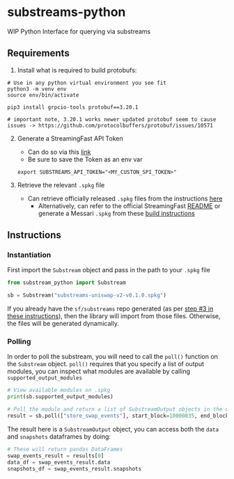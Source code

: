 # substreams-python
WIP Python Interface for querying via substreams

## Requirements
1. Install what is required to build protobufs:

```curl
# Use in any python virtual environment you see fit
python3 -m venv env
source env/bin/activate

pip3 install grpcio-tools protobuf==3.20.1

# important note, 3.20.1 works newer updated protobuf seem to cause issues -> https://github.com/protocolbuffers/protobuf/issues/10571
```
2. Generate a StreamingFast API Token
    - Can do so via this [link](https://substreams.streamingfast.io/reference-and-specs/authentication)
    - Be sure to save the Token as an env var
    ```curl
    export SUBSTREAMS_API_TOKEN="<MY_CUSTON_SPI_TOKEN>"
    ```

3. Retrieve the relevant `.spkg` file
    - Can retrieve officially released `.spkg` files from the instructions [here](https://github.com/streamingfast/substreams-playground/releases)
        - Alternatively, can refer to the official StreamingFast [README](https://github.com/streamingfast/substreams-playground/tree/master/consumers/python) or generate a Messari `.spkg` from these [build instructions](https://github.com/messari/substreams/tree/master/uniswap-v2)

## Instructions

### Instantiation
First import the `Substream` object and pass in the path to your `.spkg` file
```python
from substream_python import Substream

sb = Substream("substreams-uniswap-v2-v0.1.0.spkg")
```

If you already have the `sf/substreams` repo generated (as per [step #3 in these instructions](https://github.com/streamingfast/substreams-playground/tree/master/consumers/python)), then the library will import from those files. Otherwise, the files will be generated dynamically.

### Polling
In order to poll the substream, you will need to call the `poll()` function on the `Substream` object. `poll()` requires that you specify a list of output modules, you can inspect what modules are available by calling `supported_output_modules`

```python
# View available modules on .spkg
print(sb.supported_output_modules)

# Poll the module and return a list of SubstreamOutput objects in the order of teh specified modules
result = sb.poll(["store_swap_events"], start_block=10000835, end_block=10000835+20000)
```

The result here is a `SubstreamOutput` object, you can access both the `data` and `snapshots` dataframes by doing:

```python
# These will return pandas DataFrames
swap_events_result = results[0]
data_df = swap_events_result.data
snapshots_df = swap_events_result.snapshots
```
